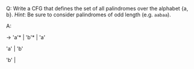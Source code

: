 Q: Write a CFG that defines the set of all palindromes over the alphabet {a, b}. *Hint*: Be sure to consider palindromes of odd length (e.g. `aabaa`).

A: <P> -> 'a'* | 'b'* | 'a'<P>'a' | 'b'<P>'b' | 